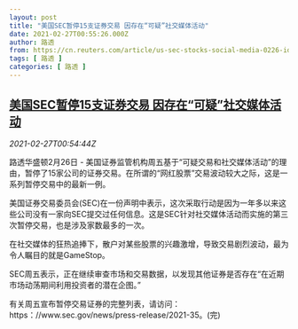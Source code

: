 ```yaml
---
layout: post
title: "美国SEC暂停15支证券交易 因存在“可疑”社交媒体活动"
date: 2021-02-27T00:55:26.000Z
author: 路透
from: https://cn.reuters.com/article/us-sec-stocks-social-media-0226-idCNKBS2AR01G
tags: [ 路透 ]
categories: [ 路透 ]
---
```

<!--1614387326000-->
[美国SEC暂停15支证券交易 因存在“可疑”社交媒体活动](https://cn.reuters.com/article/us-sec-stocks-social-media-0226-idCNKBS2AR01G)
------

<div>
<div><i>2021-02-27T00:54:44Z</i></div><p>路透华盛顿2月26日 - 美国证券监管机构周五基于“可疑交易和社交媒体活动”的理由，暂停了15家公司的证券交易。在所谓的“网红股票”交易波动较大之际，这是一系列暂停交易中的最新一例。</p><p>美国证券交易委员会(SEC)在一份声明中表示，这次采取行动是因为一年多以来这些公司没有一家向SEC提交过任何信息。这是SEC针对社交媒体活动而实施的第三次暂停交易，也是涉及家数最多的一次。</p><p>在社交媒体的狂热追捧下，散户对某些股票的兴趣激增，导致交易剧烈波动，最为令人瞩目的就是GameStop。</p><p>SEC周五表示，正在继续审查市场和交易数据，以发现其他证券是否存在“在近期市场动荡期间利用投资者的潜在企图。”</p><p>有关周五宣布暂停交易证券的完整列表，请访问：https：//www.sec.gov/news/press-release/2021-35。(完)</p>
</div>
